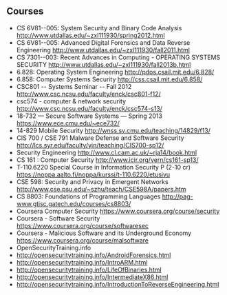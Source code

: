 ## Courses

* CS 6V81--005: System Security and Binary Code Analysis http://www.utdallas.edu/~zxl111930/spring2012.html
* CS 6V81--005: Advanced Digital Forensics and Data Reverse Engineering http://www.utdallas.edu/~zxl111930/fall2011.html 
* CS 7301--003: Recent Advances in Computing - OPERATING SYSTEMS SECURITY http://www.utdallas.edu/~zxl111930/fall2013b.html 
* 6.828: Operating System Engineering http://pdos.csail.mit.edu/6.828/
* 6.858: Computer Systems Security http://css.csail.mit.edu/6.858/
* CSC801 -- Systems Seminar -- Fall 2012 http://www.csc.ncsu.edu/faculty/enck/csc801-f12/
* csc574 - computer & network security http://www.csc.ncsu.edu/faculty/enck/csc574-s13/ 
* 18-732 — Secure Software Systems — Spring 2013 https://www.ece.cmu.edu/~ece732/
* 14-829 Mobile Security http://wnss.sv.cmu.edu/teaching/14829/f13/
* CIS 700 / CSE 791 Malware Defense and Software Security  http://lcs.syr.edu/faculty/yin/teaching/CIS700-sp12/
* Security Engineering http://www.cl.cam.ac.uk/~rja14/book.html
* CS 161 : Computer Security http://www.icir.org/vern/cs161-sp13/
* T-110.6220 Special Course in Information Security P (2-10 cr) https://noppa.aalto.fi/noppa/kurssi/t-110.6220/etusivu
* CSE 598:  Security and Privacy in Emergent Networks http://www.cse.psu.edu/~szhu/teach/CSE598A/papers.htm
* CS 8803: Foundations of Programming Languages http://pag-www.gtisc.gatech.edu/courses/cs8803/
* Coursera Computer Security https://www.coursera.org/course/security
* Coursera - Software Security https://www.coursera.org/course/softwaresec
* Coursera - Malicious Software and its Underground Economy https://www.coursera.org/course/malsoftware
* OpenSecurityTraining.info
* http://opensecuritytraining.info/AndroidForensics.html
* http://opensecuritytraining.info/IntroARM.html
* http://opensecuritytraining.info/LifeOfBinaries.html
* http://opensecuritytraining.info/IntermediateX86.html
* http://opensecuritytraining.info/IntroductionToReverseEngineering.html

   

